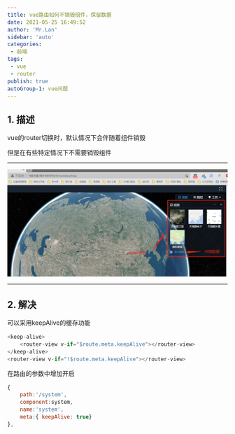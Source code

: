 ```yaml
--- 
title: vue路由如何不销毁组件，保留数据
date: 2021-05-25 16:49:52
author: 'Mr.Lan'
sidebar: 'auto'
categories: 
 - 前端
tags: 
 - vue
 - router
publish: true
autoGroup-1: vue问题
---
```


## **1. 描述**
vue的router切换时，默认情况下会伴随着组件销毁

但是在有些特定情况下不需要销毁组件
***
![avatar](./img/router.png)
***

## **2. 解决**
可以采用keepAlive的缓存功能

``` js
<keep-alive>
    <router-view v-if="$route.meta.keepAlive"></router-view>
</keep-alive>
<router-view v-if="!$route.meta.keepAlive"></router-view>
```

在路由的参数中增加开启
``` js
{
    path:'/system', 
    component:system,
    name:'system',
    meta:{ keepAlive: true}
},
```